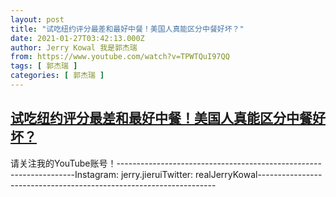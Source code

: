 ```yaml
---
layout: post
title: "试吃纽约评分最差和最好中餐！美国人真能区分中餐好坏？"
date: 2021-01-27T03:42:13.000Z
author: Jerry Kowal 我是郭杰瑞
from: https://www.youtube.com/watch?v=TPWTQuI97QQ
tags: [ 郭杰瑞 ]
categories: [ 郭杰瑞 ]
---
```

<!--1611718933000-->
[试吃纽约评分最差和最好中餐！美国人真能区分中餐好坏？](https://www.youtube.com/watch?v=TPWTQuI97QQ)
------

<div>
请关注我的YouTube账号！-------------------------------------------------------------------Instagram:  jerry.jieruiTwitter:  realJerryKowal-------------------------------------------------------------------
</div>
